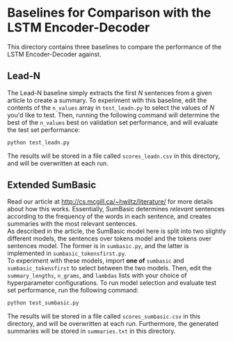 # Baselines for Comparison with the LSTM Encoder-Decoder
This directory contains three baselines to compare the performance of the LSTM Encoder-Decoder against.

## Lead-N
The Lead-N baseline simply extracts the first *N* sentences from a given article to create a summary. 
To experiment with this baseline, edit the contents of the `n_values` array in `test_leadn.py` to select
the values of *N* you'd like to test. Then, running the following command will determine the best of the 
`n_values` best on validation set performance, and will evaluate the test set performance:
```sh
python test_leadn.py
```
The results will be stored in a file called `scores_leadn.csv` in this directory, and will be overwritten at each run.

## Extended SumBasic
Read our article at http://cs.mcgill.ca/~hwiltz/literature/ for more details about how this works. Essentially, SumBasic determines *relevant* sentences according to the frequency of the words in each sentence, and creates summaries with the most relevant sentences. <br>
As described in the article, the SumBasic model here is split into two slightly different models, the sentences over tokens model and the tokens over sentences model. The former is in `sumbasic.py`, and the latter is implemented in `sumbasic_tokensfirst.py`.<br>
To experiment with these models, import **one of** `sumbasic` and `sumbasic_tokensfirst` to select between the two models. Then, edit the `summary_lengths`, `n_grams`, and `lambdas` lists with your choice of hyperparameter configurations. To run model selection and evaluate test set performance, run the following command:
```sh
python test_sumbasic.py
```
The results will be stored in a file called `scores_sumbasic.csv` in this directory, and will be overwritten at each run. Furthermore, the generated summaries will be stored in `summaries.txt` in this directory.
